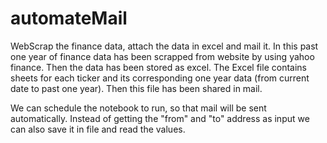# automateMail
WebScrap the finance data, attach the data in excel and mail it.
In this past one year of finance data has been scrapped from website by using yahoo finance. Then the data has been stored as excel. 
The Excel file contains sheets for each ticker and its corresponding one year data (from current date to past one year).
Then this file has been shared in mail.

We can schedule the notebook to run, so that mail will be sent automatically. Instead of getting the "from" and "to" address as input we can also save it in file and read the values.
